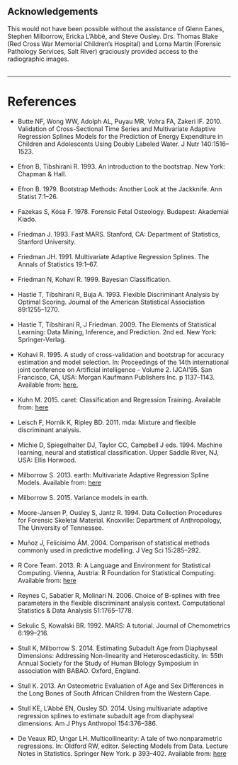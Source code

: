 ## Acknowledgements
This would not have been possible without the assistance of Glenn Eanes, Stephen Milborrow, Ericka L’Abbé, and Steve Ousley. Drs. Thomas Blake (Red Cross War Memorial Children’s Hospital) and Lorna Martin (Forensic Pathology Services, Salt River) graciously provided access to the radiographic images.
<br><br>

---

# References
- Butte NF, Wong WW, Adolph AL, Puyau MR, Vohra FA, Zakeri IF. 2010. Validation of Cross-Sectional Time Series and Multivariate Adaptive Regression Splines Models for the Prediction of Energy Expenditure in Children and Adolescents Using Doubly Labeled Water. J Nutr 140:1516–1523.
<br><br>
- Efron B, Tibshirani R. 1993. An introduction to the bootstrap. New York: Chapman & Hall.
<br><br>
- Efron B. 1979. Bootstrap Methods: Another Look at the Jackknife. Ann Statist 7:1–26.
<br><br>
- Fazekas S, Kósa F. 1978. Forensic Fetal Osteology. Budapest: Akademiai Kiado.
<br><br>
- Friedman J. 1993. Fast MARS. Stanford, CA: Department of Statistics, Stanford University.
<br><br>
- Friedman JH. 1991. Multivariate Adaptive Regression Splines. The Annals of Statistics 19:1–67.
<br><br>
- Friedman N, Kohavi R. 1999. Bayesian Classification.
<br><br>
- Hastie T, Tibshirani R, Buja A. 1993. Flexible Discriminant Analysis by Optimal Scoring. Journal of the American Statistical Association 89:1255–1270.
<br><br>
- Hastie T, Tibshirani R, J Friedman. 2009. The Elements of Statistical Learning: Data Mining, Inference, and Prediction. 2nd ed. New York: Springer-Verlag.
<br><br>
- Kohavi R. 1995. A study of cross-validation and bootstrap for accuracy estimation and model selection. In: Proceedings of the 14th international joint conference on Artificial intelligence - Volume 2. IJCAI’95. San Francisco, CA, USA: Morgan Kaufmann Publishers Inc. p 1137–1143. Available from: <a target = "_blank" href = "http://dl.acm.org/citation.cfm?id=1643031.1643047">here.</a>
<br><br>
- Kuhn M. 2015. caret: Classification and Regression Training. Available from: <a target = "_blank" href = "http://CRAN.R-project.org/package=caret">here</a>
<br><br>
- Leisch F, Hornik K, Ripley BD. 2011. mda: Mixture and flexible discriminant analysis.
<br><br>
- Michie D, Spiegelhalter DJ, Taylor CC, Campbell J eds. 1994. Machine learning, neural and statistical classification. Upper Saddle River, NJ, USA: Ellis Horwood.
<br><br>
- Milborrow S. 2013. earth: Multivariate Adaptive Regression Spline Models. Available from: <a target = "_blank" href = "http://CRAN.R-project.org/package=earth">here</a>
<br><br>
- Milborrow S. 2015. Variance models in earth.
<br><br>
- Moore-Jansen P, Ousley S, Jantz R. 1994. Data Collection Procedures for Forensic Skeletal Material. Knoxville: Department of Anthropology, The University of Tennessee.
<br><br>
- Muñoz J, Felicísimo ÁM. 2004. Comparison of statistical methods commonly used in predictive modelling. J Veg Sci 15:285–292.
<br><br>
- R Core Team. 2013. R: A Language and Environment for Statistical Computing. Vienna, Austria: R Foundation for Statistical Computing. Available from: <a target = "_blank" href = "http://www.R-project.org/">here</a>
<br><br>
- Reynes C, Sabatier R, Molinari N. 2006. Choice of B-splines with free parameters in the flexible discriminant analysis context. Computational Statistics & Data Analysis 51:1765–1778.
<br><br>
- Sekulic S, Kowalski BR. 1992. MARS: A tutorial. Journal of Chemometrics 6:199–216.
<br><br>
- Stull K, Milborrow S. 2014. Estimating Subadult Age from Diaphyseal Dimensions: Addressing Non-linearity and Heteroscedasticity. In: 55th Annual Society for the Study of Human BIology Symposium in association with BABAO. Oxford, England.
<br><br>
- Stull K. 2013. An Osteometric Evaluation of Age and Sex Differences in the Long Bones of South African Children from the Western Cape.
<br><br>
- Stull KE, L’Abbé EN, Ousley SD. 2014. Using multivariate adaptive regression splines to estimate subadult age from diaphyseal dimensions. Am J Phys Anthropol 154:376–386.
<br><br>
- De Veaux RD, Ungar LH. Multicollinearity: A tale of two nonparametric regressions. In: Oldford RW, editor. Selecting Models from Data. Lecture Notes in Statistics. Springer New York. p 393–402. Available from: <a target = "_blank" href = "http://link.springer.com/chapter/10.1007/978-1-4612-2660-4_40">here</a>
<br><br>
